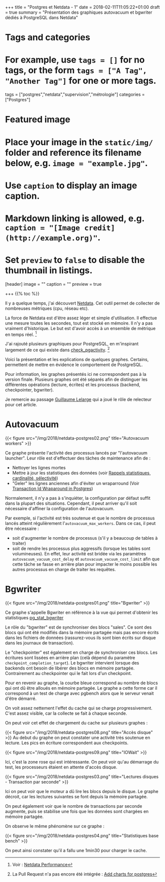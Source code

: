 +++
title = "Postgres et Netdata - 1"
date = 2018-02-11T11:05:22+01:00
draft = true
summary = "Présentation des graphiques autovacuum et bgwriter dédiés à PostgreSQL dans Netdata"

# Tags and categories
# For example, use `tags = []` for no tags, or the form `tags = ["A Tag", "Another Tag"]` for one or more tags.
tags = ["postgres","netdata","supervision","métrologie"]
categories = ["Postgres"]

# Featured image
# Place your image in the `static/img/` folder and reference its filename below, e.g. `image = "example.jpg"`.
# Use `caption` to display an image caption.
#   Markdown linking is allowed, e.g. `caption = "[Image credit](http://example.org)"`.
# Set `preview` to `false` to disable the thumbnail in listings.
[header]
image = ""
caption = ""
preview = true

+++
{{% toc %}}

Il y a quelque temps, j'ai découvert [Netdata](https://my-netdata.io/).
Cet outil permet de collecter de nombreuses métriques (cpu, réseau etc).

La force de Netdata est d'être assez léger et simple d'utilisation. Il effectue
une mesure toutes les secondes, tout est stocké en mémoire. Il n'y a pas vraiment
d'historique. Le but est d'avoir accès à un ensemble de métrique en temps réel. [^1]

J'ai rajouté plusieurs graphiques pour PostgreSQL, en m'inspirant largement de
ce qui existe dans [check_pgactivity](https://github.com/OPMDG/check_pgactivity). [^2]

Voici la présentation et les explications de quelques graphes. Certains,
permettent de mettre en évidence le comportement de PostgreSQL.

Pour information, les graphes présentés ici ne correspondent pas à la version finale.
Plusieurs graphes ont été séparés afin de distinguer les différentes opérations
(lecture, écrites) et les processus (backend, checkpointer, bgwriter).

Je remercie au passage [Guillaume Lelarge](https://twitter.com/g_lelarge) qui a
joué le rôle de relecteur pour cet article.

# Autovacuum

{{< figure src="/img/2018/netdata-postgres02.png" title="Autovacuum workers" >}}

Ce graphe présente l'activité des processus lancés par "l'autovacuum launcher".
Leur rôle est d'effectuer des tâches de maintenance afin de :

  * Nettoyer les lignes mortes
  * Mettre à jour les statistiques des données (voir [Rappels statistiques, cardinalité, sélectivité](https://blog.anayrat.info/2017/11/26/postgresql---jsonb-et-statistiques/#rappels-statistiques-cardinalit%C3%A9-s%C3%A9lectivit%C3%A9))
  * "Geler" les lignes anciennes afin d'éviter un wraparround (Voir [Transaction Id Wraparound in Postgres](http://malisper.me/transaction-id-wraparound-in-postgres/))

Normalement, il n'y a pas à s'inquiéter, la configuration par défaut suffit dans
la plupart des situations. Cependant, il peut arriver qu'il soit nécessaire
d'affiner la configuration de l'autovacuum.

Par exemple, si l'activité est très soutenue et que le nombre de processus lancés
atteint régulièrement l'`autovacuum_max_workers`. Dans ce cas, il peut être nécessaire :

  * soit d'augmenter le nombre de processus (s'il y a beaucoup de tables à traiter)
  * soit de rendre les processus plus aggressifs (lorsque les tables sont volumineuses).
  En effet, leur activité est bridée via les paramètres `autovacuum_vacuum_cost_delay`
  et `autovacuum_vacuum_cost_limit` afin que cette tâche se fasse en arrière plan
  pour impacter le moins possible les autres processus en charge de traiter les requêtes.

# Bgwriter

{{< figure src="/img/2018/netdata-postgres01.png" title="Bgwriter" >}}

Ce graphe s'appelle Bgwriter en référence à la vue qui permet d'obtenir les statistiques [pg_stat_bgwriter](https://www.postgresql.org/docs/current/static/monitoring-stats.html#PG-STAT-BGWRITER-VIEW)

Le rôle du "bgwriter" est de synchroniser des blocs "sales". Ce sont des blocs qui
ont été modifiés dans la mémoire partagée mais pas encore écrits dans les fichiers
de données (rassurez-vous ils sont bien écrits sur disque dans les journaux de transaction).

Le "checkpointer" est également en charge de synchroniser ces blocs. Les écritures
sont lissées en arrière plan (celà dépend du paramètre `checkpoint_completion_target`).
Le bgwriter intervient lorsque des backends ont besoin de libérer des blocs en
mémoire partagée. Contrairement au checkpointer qui le fait lors d'un checkpoint.

Pour en revenir au graphe, la courbe bleue correspond au nombre de blocs qui ont
dû être alloués en mémoire partagée. Le graphe a cette forme car il correspond à
un test de charge avec pgbench alors que le serveur venait d'être démarré.

On voit assez nettement l'effet du cache qui se charge progressivement. C'est
assez visible, car la collecte se fait à chaque seconde.

On peut voir cet effet de chargement du cache sur plusieurs graphes :

{{< figure src="/img/2018/netdata-postgres08.png" title="Accès disque" >}}
Au debut du graphe on peut constater une activité très soutenue en lecture.
Les pics en écriture correspondent aux checkpoints.


{{< figure src="/img/2018/netdata-postgres09.png" title="IOWait" >}}

Ici, c'est la zone rose qui est intéressante. On peut voir qu'au démarrage du test,
les processeurs étaient en attente d'accès disque.

{{< figure src="/img/2018/netdata-postgres03.png" title="Lectures disques - Transaction par seconde" >}}

Ici on peut voir que le moteur a dû lire les blocs depuis le disque. Le graphe
décroit, car les lectures suivantes se font depuis la mémoire partagée.

On peut également voir que le nombre de transactions par seconde augmente, puis
se stabilise une fois que les données sont chargées en mémoire partagée.

On observe le même phénomène sur ce graphe :

{{< figure src="/img/2018/netdata-postgres04.png" title="Statistiques base bench" >}}

On peut ainsi constater qu'il a fallu une 1min30 pour charger le cache.



[^1]: Voir : [Netdata Performance](https://github.com/firehol/netdata/wiki/Performance)
[^2]: La Pull Request n'a pas encore été intégrée : [Add charts for postgres](https://github.com/firehol/netdata/pull/3400)
